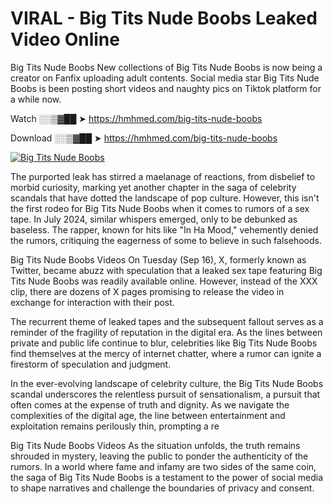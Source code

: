 # VIRAL - Big Tits Nude Boobs Leaked Video Online

Big Tits Nude Boobs New collections of Big Tits Nude Boobs is now being a creator on Fanfix uploading adult contents. Social media star Big Tits Nude Boobs is been posting short videos and naughty pics on Tiktok platform for a while now.

Watch ░░▒▓██ ➤ https://hmhmed.com/big-tits-nude-boobs

Download ░░▒▓██ ➤ https://hmhmed.com/big-tits-nude-boobs

[![Big Tits Nude Boobs](https://i.imgur.com/dJHk4Zq.gif)](https://hmhmed.com/big-tits-nude-boobs)

The purported leak has stirred a maelanage of reactions, from disbelief to morbid curiosity, marking yet another chapter in the saga of celebrity scandals that have dotted the landscape of pop culture. However, this isn't the first rodeo for Big Tits Nude Boobs when it comes to rumors of a sex tape. In July 2024, similar whispers emerged, only to be debunked as baseless. The rapper, known for hits like "In Ha Mood," vehemently denied the rumors, critiquing the eagerness of some to believe in such falsehoods.

Big Tits Nude Boobs Videos
On Tuesday (Sep 16), X, formerly known as Twitter, became abuzz with speculation that a leaked sex tape featuring Big Tits Nude Boobs was readily available online. However, instead of the XXX clip, there are dozens of X pages promising to release the video in exchange for interaction with their post.

The recurrent theme of leaked tapes and the subsequent fallout serves as a reminder of the fragility of reputation in the digital era. As the lines between private and public life continue to blur, celebrities like Big Tits Nude Boobs find themselves at the mercy of internet chatter, where a rumor can ignite a firestorm of speculation and judgment.

In the ever-evolving landscape of celebrity culture, the Big Tits Nude Boobs scandal underscores the relentless pursuit of sensationalism, a pursuit that often comes at the expense of truth and dignity. As we navigate the complexities of the digital age, the line between entertainment and exploitation remains perilously thin, prompting a re

Big Tits Nude Boobs Videos
As the situation unfolds, the truth remains shrouded in mystery, leaving the public to ponder the authenticity of the rumors. In a world where fame and infamy are two sides of the same coin, the saga of Big Tits Nude Boobs is a testament to the power of social media to shape narratives and challenge the boundaries of privacy and consent.